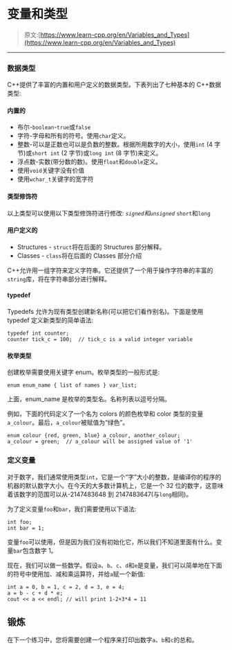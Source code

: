 # 变量和类型

> 原文:[https://www.learn-cpp.org/en/Variables_and_Types](https://www.learn-cpp.org/en/Variables_and_Types)

* * *

### 数据类型

C++提供了丰富的内置和用户定义的数据类型。下表列出了七种基本的 C++数据类型:

#### 内置的

*   布尔-`boolean`-`true`或`false`
*   字符-字母和所有的符号。使用`char`定义。
*   整数-可以是正数也可以是负数的整数。根据所用数字的大小，使用`int` (4 字节)或`short int` (2 字节)或`long int` (8 字节)来定义。
*   浮点数-实数(带分数的数)。使用`float`和`double`定义。
*   使用`void`关键字没有价值
*   使用`wchar_t`关键字的宽字符

#### 类型修饰符

以上类型可以使用以下类型修饰符进行修改: *`signed`和`unsigned`* `short`和`long`

#### 用户定义的

*   Structures - `struct`将在后面的 Structures 部分解释。
*   Classes - `class`将在后面的 Classes 部分介绍

C++允许用一组字符来定义字符串。它还提供了一个用于操作字符串的丰富的`string`库，将在字符串部分进行解释。

#### typedef

Typedefs 允许为现有类型创建新名称(可以把它们看作别名)。下面是使用 typedef 定义新类型的简单语法:

```
typedef int counter;
counter tick_c = 100;  // tick_c is a valid integer variable 
```

#### 枚举类型

创建枚举需要使用关键字 enum。枚举类型的一般形式是:

```
enum enum_name { list of names } var_list; 
```

上面，enum_name 是枚举的类型名。名称列表以逗号分隔。

例如，下面的代码定义了一个名为 colors 的颜色枚举和 color 类型的变量`a_colour`。最后，`a_colour`被赋值为“绿色”。

```
enum colour {red, green, blue} a_colour, another_colour;
a_colour = green;  // a_colour will be assigned value of '1' 
```

### 定义变量

对于数字，我们通常使用类型`int`，它是一个“字”大小的整数，是编译你的程序的机器的默认数字大小。在今天的大多数计算机上，它是一个 32 位的数字，这意味着该数字的范围可以从-2147483648 到 2147483647(与`long`相同)。

为了定义变量`foo`和`bar`，我们需要使用以下语法:

```
int foo;
int bar = 1; 
```

变量`foo`可以使用，但是因为我们没有初始化它，所以我们不知道里面有什么。变量`bar`包含数字 1。

现在，我们可以做一些数学。假设`a`、`b`、`c`、`d`和`e`是变量，我们可以简单地在下面的符号中使用加、减和乘运算符，并给`a`赋一个新值:

```
int a = 0, b = 1, c = 2, d = 3, e = 4;
a = b - c + d * e;
cout << a << endl; // will print 1-2+3*4 = 11 
```

## 锻炼

在下一个练习中，您将需要创建一个程序来打印出数字`a`、`b`和`c`的总和。